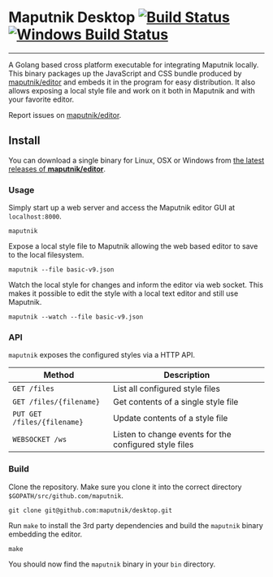 # Maputnik Desktop [![Build Status](https://travis-ci.org/maputnik/desktop.svg?branch=master)](https://travis-ci.org/maputnik/desktop) [![Windows Build Status](https://ci.appveyor.com/api/projects/status/sepe9jhfs123dwk9?svg=true)](https://ci.appveyor.com/project/lukasmartinelli/desktop)

---

A Golang based cross platform executable for integrating Maputnik locally.
This binary packages up the JavaScript and CSS bundle produced by [maputnik/editor](https://github.com/maputnik/desktop)
and embeds it in the program for easy distribution. It also allows
exposing a local style file and work on it both in Maputnik and with your favorite
editor.

Report issues on [maputnik/editor](https://github.com/maputnik/editor).

## Install

You can download a single binary for Linux, OSX or Windows from [the latest releases of **maputnik/editor**](https://github.com/maputnik/editor/releases/latest).

### Usage

Simply start up a web server and access the Maputnik editor GUI at `localhost:8000`.

```
maputnik
```

Expose a local style file to Maputnik allowing the web based editor
to save to the local filesystem.

```
maputnik --file basic-v9.json
```

Watch the local style for changes and inform the editor via web socket.
This makes it possible to edit the style with a local text editor and still
use Maputnik.

```
maputnik --watch --file basic-v9.json
```

### API

`maputnik` exposes the configured styles via a HTTP API.

| Method                          | Description
|---------------------------------|---------------------------------------
| `GET /files`                    | List all configured style files
| `GET /files/{filename}`         | Get contents of a single style file
| `PUT GET /files/{filename}`     | Update contents of a style file
| `WEBSOCKET /ws`                 | Listen to change events for the configured style files

### Build

Clone the repository. Make sure you clone it into the correct directory `$GOPATH/src/github.com/maputnik`.

```
git clone git@github.com:maputnik/desktop.git
```

Run `make` to install the 3rd party dependencies and build the `maputnik` binary embedding the editor.

```
make
```

You should now find the `maputnik` binary in your `bin` directory.
